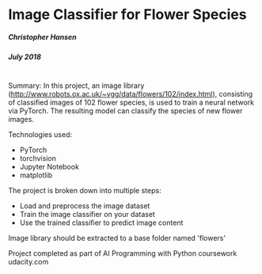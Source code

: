 # Image Classifier for Flower Species

##### Christopher Hansen
##### July 2018
\
Summary:
In this project, an image library (http://www.robots.ox.ac.uk/~vgg/data/flowers/102/index.html), consisting of classified images of 102 flower species, is used to train a neural network via PyTorch. The resulting model can classify the species of new flower images.

Technologies used:
* PyTorch
* torchvision
* Jupyter Notebook
* matplotlib


The project is broken down into multiple steps:

* Load and preprocess the image dataset
* Train the image classifier on your dataset
* Use the trained classifier to predict image content

Image library should be extracted to a base folder named 'flowers'

Project completed as part of AI Programming with Python coursework
udacity.com